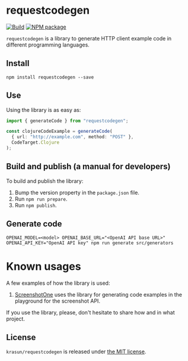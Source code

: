 # requestcodegen

[![Build](https://github.com/krasun/requestcodegen/actions/workflows/build.yml/badge.svg?branch=main)](https://github.com/krasun/requestcode/actions/workflows/build.yml)
[![NPM package](https://img.shields.io/npm/v/requestcodegen.svg?branch=main)](https://www.npmjs.com/package/requestcodegen)

`requestcodegen` is a library to generate HTTP client example code in different programming languages.

## Install

```shell
npm install requestcodegen --save
```

## Use

Using the library is as easy as:

```typescript
import { generateCode } from "requestcodegen";

const clojureCodeExample = generateCode(
  { url: "http://example.com", method: "POST" },
  CodeTarget.Clojure
);
```

## Build and publish (a manual for developers)

To build and publish the library:

1. Bump the version property in the `package.json` file.
2. Run `npm run prepare`.
3. Run `npm publish`.

## Generate code

```shell
OPENAI_MODEL=<model> OPENAI_BASE_URL="<OpenAI API base URL>" OPENAI_API_KEY="OpenAI API key" npm run generate src/generators
```

# Known usages

A few examples of how the library is used:

1. [ScreenshotOne](https://screenshotone.com) uses the library for generating code examples in the playground for the screenshot API.

If you use the library, please, don't hesitate to share how and in what project.

## License

`krasun/requestcodegen` is released under [the MIT license](LICENSE).
